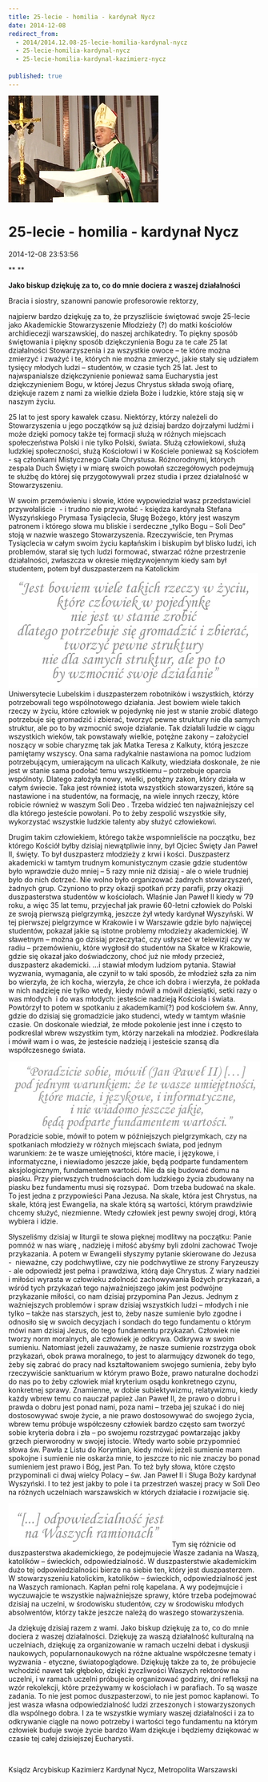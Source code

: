 ```yaml
---
title: 25-lecie - homilia - kardynał Nycz
date: 2014-12-08
redirect_from: 
  - 2014/2014.12.08-25-lecie-homilia-kardynal-nycz
  - 25-lecie-homilia-kardynal-nycz
  - 25-lecie-homilia-kardynal-kazimierz-nycz

published: true
---
```



![/assets/posts/2014/2014-12-08-25lecie-homilia-kardynal-nycz/25_lat_SoliDeo_kardKazimierzNycz02.jpg](/assets/posts/2014/2014-12-08-25lecie-homilia-kardynal-nycz/25_lat_SoliDeo_kardKazimierzNycz02.jpg)

# 25-lecie - homilia - kardynał Nycz

<time>2014-12-08 23:53:56</time>


**
**


**Jako biskup dziękuję za to, co do mnie dociera z waszej działalności**


Bracia i siostry, szanowni panowie profesorowie rektorzy,


najpierw bardzo dziękuję za to, że przyszliście świętować swoje 25-lecie jako Akademickie Stowarzyszenie Młodzieży (?) do matki kościołów archidiecezji warszawskiej, do naszej archikatedry. To piękny sposób świętowania i piękny sposób dziękczynienia Bogu za te całe 25 lat działalności Stowarzyszenia i za wszystkie owoce – te które można zmierzyć i zważyć i te, których nie można zmierzyć, jakie stały się udziałem tysięcy młodych ludzi – studentów, w czasie tych 25 lat. Jest to najwspanialsze dziękczynienie ponieważ sama Eucharystia jest dziękczynieniem Bogu, w której Jezus Chrystus składa swoją ofiarę, dziękuje razem z nami za wielkie dzieła Boże i ludzkie, które stają się w naszym życiu. 


25 lat to jest spory kawałek czasu. Niektórzy, którzy należeli do Stowarzyszenia u jego początków są już dzisiaj bardzo dojrzałymi ludźmi i może dzięki pomocy także tej formacji służą w różnych miejscach społeczeństwa Polski i nie tylko Polski, świata. Służą człowiekowi, służą ludzkiej społeczności, służą Kościołowi i w Kościele ponieważ są Kościołem - są członkami Mistycznego Ciała Chrystusa. Różnorodnymi, których zespala Duch Święty i w miarę swoich powołań szczegółowych podejmują te służbę do której się przygotowywali przez studia i przez działalność w Stowarzyszeniu.


W swoim przemówieniu i słowie, które wypowiedział wasz przedstawiciel przywołaliście  - i trudno nie przywołać - księdza kardynała Stefana Wyszyńskiego Prymasa Tysiąclecia, Sługę Bożego, który jest waszym patronem i którego słowa mu bliskie i serdeczne „tylko Bogu – Soli Deo” stoją w nazwie waszego Stowarzyszenia. Rzeczywiście, ten Prymas Tysiąclecia w całym swoim życiu kapłańskim i biskupim był blisko ludzi, ich problemów, starał się tych ludzi formować, stwarzać różne przestrzenie działalności, zwłaszcza w okresie międzywojennym kiedy sam był studentem, potem był duszpasterzem na Katolickim
![/assets/posts/2014/2014-12-08-25lecie-homilia-kardynal-nycz/cytat_kard1.jpg](/assets/posts/2014/2014-12-08-25lecie-homilia-kardynal-nycz/cytat_kard1.jpg) Uniwersytecie Lubelskim i duszpasterzem robotników i wszystkich, którzy potrzebowali tego wspólnotowego działania. Jest bowiem wiele takich rzeczy w życiu, które człowiek w pojedynkę nie jest w stanie zrobić dlatego potrzebuje się gromadzić i zbierać, tworzyć pewne struktury nie dla samych struktur, ale po to by wzmocnić swoje działanie. Tak działali ludzie w ciągu wszystkich wieków, tak powstawały wielkie, potężne zakony – założyciel noszący w sobie charyzmę tak jak Matka Teresa z Kalkuty, którą jeszcze pamiętamy wszyscy. Ona sama radykalnie nastawiona na pomoc ludziom potrzebującym, umierającym na ulicach Kalkuty, wiedziała doskonale, że nie jest w stanie sama podołać temu wszystkiemu – potrzebuje oparcia wspólnoty. Dlatego założyła nowy, wielki, potężny zakon, który działa w całym świecie. Taka jest również istota wszystkich stowarzyszeń, które są nastawione i na studentów, na formację, na wiele innych rzeczy, które robicie również w waszym Soli Deo . Trzeba widzieć ten najważniejszy cel dla którego jesteście powołani. Po to żeby zespolić wszystkie siły, wykorzystać wszystkie ludzkie talenty aby służyć człowiekowi.


Drugim takim człowiekiem, którego także wspomnieliście na początku, bez którego Kościół byłby dzisiaj niewątpliwie inny, był Ojciec Święty Jan Paweł II, święty. To był duszpasterz młodzieży z krwi i kości. Duszpasterz akademicki w tamtym trudnym komunistycznym czasie gdzie studentów było wprawdzie dużo mniej – 5 razy mnie niż dzisiaj - ale o wiele trudniej było do nich dotrzeć. Nie wolno było organizować żadnych stowarzyszeń, żadnych grup. Czyniono to przy okazji spotkań przy parafii, przy okazji duszpasterstwa studentów w kościołach. Właśnie Jan Paweł II kiedy w ’79 roku, a więc 35 lat temu, przyjechał jak prawie 60-letni człowiek do Polski ze swoją pierwszą pielgrzymką, jeszcze żył wtedy kardynał Wyszyński. W tej pierwszej pielgrzymce w Krakowie i w Warszawie gdzie było najwięcej studentów, pokazał jakie są istotne problemy młodzieży akademickiej. W sławetnym – można go dzisiaj przeczytać, czy usłyszeć w telewizji czy w radiu – przemówieniu, które wygłosił do studentów na Skałce w Krakowie, gdzie się okazał jako doświadczony, choć już nie młody przecież, duszpasterz akademicki. …i stawiał młodym ludziom pytania. Stawiał wyzwania, wymagania, ale czynił to w taki sposób, że młodzież szła za nim bo wierzyła, że ich kocha, wierzyła, że chce ich dobra i wierzyła, że pokłada w nich nadzieję nie tylko wtedy, kiedy mówił a mówił dziesiątki, setki razy o was młodych  i do was młodych: jesteście nadzieją Kościoła i świata. Powtórzył to potem w spotkaniu z akademikami(?) pod kościołem św. Anny, gdzie do dzisiaj się gromadzicie jako studenci, wtedy w tamtym właśnie czasie. On doskonale wiedział, że młode pokolenie jest inne i często to podkreślał wbrew wszystkim tym, którzy narzekali na młodzież. Podkreślała i mówił wam i o was, że jesteście nadzieją i jesteście szansą dla współczesnego świata.

![/assets/posts/2014/2014-12-08-25lecie-homilia-kardynal-nycz/cytat_kard2.jpg](/assets/posts/2014/2014-12-08-25lecie-homilia-kardynal-nycz/cytat_kard2.jpg)Poradzicie sobie, mówił to potem w późniejszych pielgrzymkach, czy na spotkaniach młodzieży w różnych miejscach świata, pod jednym warunkiem: że te wasze umiejętności, które macie, i językowe, i informatyczne, i niewiadomo jeszcze jakie, będą podparte fundamentem aksjologicznym, fundamentem wartości. Nie da się budować domu na piasku. Przy pierwszych trudnościach dom ludzkiego życia zbudowany na piasku bez fundamentu musi się rozsypać.  Dom trzeba budować na skale. To jest jedna z przypowieści Pana Jezusa. Na skale, która jest Chrystus, na skale, którą jest Ewangelia, na skale którą są wartości, którym prawdziwie chcemy służyć, niezmienne. Wtedy człowiek jest pewny swojej drogi, którą wybiera i idzie.


Słyszeliśmy dzisiaj w liturgii te słowa pięknej modlitwy na początku: Panie pomnóż w nas wiarę , nadzieję i miłość abyśmy byli zdolni zachować Twoje przykazania. A potem w Ewangelii słyszymy pytanie skierowane do Jezusa -  nieważne, czy podchwytliwe, czy nie podchwytliwe ze strony Faryzeuszy - ale odpowiedź jest pełna i prawdziwa, którą daje Chrystus. Z wiary nadziei i miłości wyrasta w człowieku zdolność zachowywania Bożych przykazań, a wśród tych przykazań tego najważniejszego jakim jest podwójne przykazanie miłości, co nam dzisiaj przypomina Pan Jezus. Jednym z ważniejszych problemów i spraw dzisiaj wszystkich ludzi – młodych i nie tylko – także nas starszych, jest to, żeby nasze sumienie było zgodne i odnosiło się w swoich decyzjach i sondach do tego fundamentu o którym mówi nam dzisiaj Jezus, do tego fundamentu przykazań. Człowiek nie tworzy norm moralnych, ale człowiek je odkrywa. Odkrywa w swoim sumieniu. Natomiast jeżeli zauważamy, że nasze sumienie rozstrzyga obok przykazań, obok prawa moralnego, to jest to alarmujący dzwonek do tego, żeby się zabrać do pracy nad kształtowaniem swojego sumienia, żeby było rzeczywiście sanktuarium w którym prawo Boże, prawo naturalne dochodzi do nas po to żeby człowiek miał kryterium osądu konkretnego czynu, konkretnej sprawy. Znamienne, w dobie subiektywizmu, relatywizmu, kiedy każdy wbrew temu co nauczał papież Jan Paweł II, że prawo o dobru i prawda o dobru jest ponad nami, poza nami – trzeba jej szukać i do niej dostosowywać swoje życie, a nie prawo dostosowywać do swojego życia, wbrew temu próbuje współczesny człowiek bardzo często sam tworzyć sobie kryteria dobra i zła – po swojemu rozstrzygać powtarzając jakby grzech pierworodny w swojej istocie. Wtedy warto sobie przypomnieć słowa św. Pawła z Listu do Koryntian, kiedy mówi: jeżeli sumienie mam spokojne i sumienie nie oskarża mnie, to jeszcze to nic nie znaczy bo ponad sumieniem jest prawo i Bóg, jest Pan. To też były słowa, które często przypominali ci dwaj wielcy Polacy – św. Jan Paweł II i Sługa Boży kardynał Wyszyński. I to też jest jakby to pole i ta przestrzeń waszej pracy w Soli Deo na różnych uczelniach warszawskich w których działacie i rozwijacie się.

![/assets/posts/2014/2014-12-08-25lecie-homilia-kardynal-nycz/cytat_kard3.jpg](/assets/posts/2014/2014-12-08-25lecie-homilia-kardynal-nycz/cytat_kard3.jpg)Tym się różnicie od duszpasterstwa akademickiego, że podejmujecie Wasze zadania na Waszą, katolików – świeckich, odpowiedzialność. W duszpasterstwie akademickim dużo tej odpowiedzialności bierze na siebie ten, który jest duszpasterzem. W stowarzyszeniu katolickim, katolików – świeckich, odpowiedzialność jest na Waszych ramionach. Kapłan pełni rolę kapelana. A wy podejmujcie i wyczuwajcie te wszystkie najważniejsze sprawy, które trzeba podejmować dzisiaj na uczelni, w środowisku studentów, czy w środowisku młodych absolwentów, którzy także jeszcze należą do waszego stowarzyszenia.


Ja dziękuję dzisiaj razem z wami. Jako biskup dziękuję za to, co do mnie dociera z waszej działalności. Dziękuję za waszą działalność kulturalną na uczelniach, dziękuję za organizowanie w ramach uczelni debat i dyskusji naukowych, popularnonaukowych na różne aktualne współczesne tematy i wyzwania - etyczne, światopoglądowe. Dziękuję także za to, że próbujecie wchodzić nawet tak głęboko, dzięki życzliwości Waszych rektorów na uczelni, i w ramach uczelni próbujecie organizować godziny, dni refleksji na wzór rekolekcji, które przeżywamy w kościołach i w parafiach. To są wasze zadania. To nie jest pomoc duszpasterzowi, to nie jest pomoc kapłanowi. To jest wasza własna odpowiedzialność ludzi zrzeszonych i stowarzyszonych dla wspólnego dobra. I za te wszystkie wymiary waszej działalności i za to odkrywanie ciągle na nowo potrzeby i wartości tego fundamentu na którym człowiek buduje swoje życie bardzo Wam dziękuje i będziemy dziękować w czasie tej całej dzisiejszej Eucharystii.


 


Ksiądz Arcybiskup Kazimierz Kardynał Nycz, Metropolita Warszawski 


<!--{{json:{"created_date":"2014-12-08 23:53:56","publish_down":"0000-00-00 00:00:00","id":"5417"}}}-->
